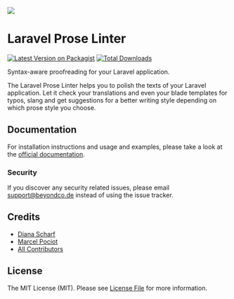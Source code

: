 ![](https://beyondco.de/img/docs/laravel-prose-linter/laravel-prose-linter.png)

# Laravel Prose Linter

[![Latest Version on Packagist](https://img.shields.io/packagist/v/beyondcode/laravel-prose-linter.svg?style=flat-square)](https://packagist.org/packages/beyondcode/laravel-prose-linter)
[![Total Downloads](https://img.shields.io/packagist/dt/beyondcode/laravel-prose-linter.svg?style=flat-square)](https://packagist.org/packages/beyondcode/laravel-prose-linter)


Syntax-aware proofreading for your Laravel application.

The Laravel Prose Linter helps you to polish the texts of your Laravel application. Let it check your translations and even your blade templates for typos, slang and get suggestions for a better writing style depending on which prose style you choose.

## Documentation

For installation instructions and usage and examples, please take a look at the [official documentation](https://beyondco.de/docs/laravel-prose-linter/).

### Security

If you discover any security related issues, please email support@beyondco.de instead of using the issue tracker.

## Credits

- [Diana Scharf](https://github.com/mechelon)
- [Marcel Pociot](https://github.com/mpociot)
- [All Contributors](../../contributors)

## License

The MIT License (MIT). Please see [License File](LICENSE.md) for more information.

